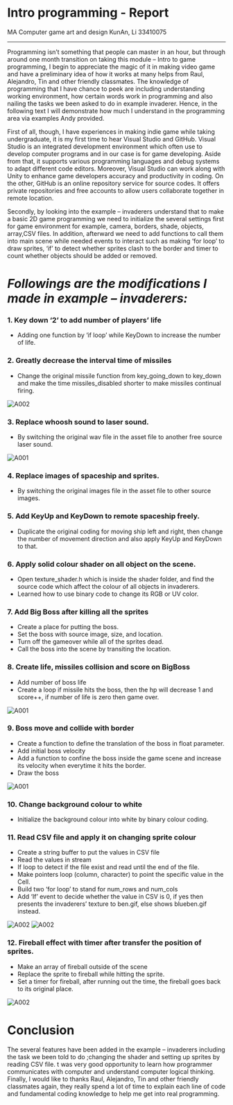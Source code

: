 Intro programming - Report
=======================
MA Computer game art and design
KunAn, Li
33410075

----------
Programming isn’t something that people can master in an hour, but through around one month transition on taking this module – Intro to game programming, I begin to appreciate the magic of it in making video game and have a preliminary idea of how it works at many helps from Raul, Alejandro, Tin and other friendly classmates.  The knowledge of programming that I have chance to peek are including understanding working environment, how certain words work in programming and also nailing the tasks we been asked to do in example invaderer. Hence, in the following text I will demonstrate how much I understand in the programming area via examples Andy provided.




First of all, though, I have experiences in making indie game while taking undergraduate, it is my first time to hear Visual Studio and GitHub. Visual Studio is an integrated development environment which often use to develop computer programs and in our case is for game developing. Aside from that, it supports various programming languages and debug systems to adapt different code editors. Moreover, Visual Studio can work along with Unity to enhance game developers accuracy and productivity in coding. On the other, GitHub is an online repository service for source codes. It offers private repositories and free accounts to allow users collaborate together in remote location. 




Secondly, by looking into the example – invaderers understand that to make a basic 2D game programming we need to initialize the several settings first for game environment for example, camera, borders, shade, objects, array,CSV files. In addition, afterward we need to add functions to call them into main scene while needed events to interact such as making ‘for loop’ to draw sprites, ‘if’ to detect whether sprites clash to the border and timer to count whether objects should be added or removed.




*Followings are the modifications I made in example – invaderers:*
==

### 1.	Key down ‘2’ to add number of players’ life
- Adding one function by ‘if loop’ while KeyDown to increase the number of life. 


### 2.	Greatly decrease the interval time of missiles
-	Change the original missile function from key_going_down to key_down and make the time missiles_disabled shorter to make missiles continual firing.

![A002](https://raw.githubusercontent.com/kunanli/octet/master/octet/assets/exam06.jpg)

### 3.	Replace whoosh sound to laser sound.
-	By switching the original wav file in the asset file to another free source laser sound.

![A001](https://raw.githubusercontent.com/kunanli/octet/master/octet/assets/exam03.jpg)

### 4.	Replace images of spaceship and sprites.
-	By switching the original images file in the asset file to other source images.
### 5.	Add KeyUp and KeyDown to remote spaceship freely.
-	Duplicate the original coding for moving ship left and right, then change the number of movement direction and also apply KeyUp and KeyDown to that.

### 6.	Apply solid colour shader on all object on the scene.
-	Open texture_shader.h which is inside the shader folder, and find the source code which affect the colour of all objects in invaderers.
-	Learned how to use binary code to change its RGB or UV color.
   
### 7.	Add Big Boss after killing all the sprites
-	Create a place for putting the boss.
-	Set the boss with source image, size, and location.
-	Turn off the gameover while all of the sprites dead.
-	Call the boss into the scene by transiting the location.


### 8.	Create life, missiles collision and score on BigBoss
-	Add number of boss life
-	Create a loop if missile hits the boss, then the hp will decrease 1 and score++,
    if number of life is zero then game over. 

![A001](https://raw.githubusercontent.com/kunanli/octet/master/octet/assets/exam02.jpg)

### 9.	Boss move and collide with border
-	Create a function to define the translation of the boss in float parameter. 
-	Add initial boss velocity
-	Add a function to confine the boss inside the game scene and increase its velocity when everytime it hits the border.
-	Draw the boss 

![A001](https://raw.githubusercontent.com/kunanli/octet/master/octet/assets/exam07.jpg)


### 10.	Change background colour to white
-	Initialize the background colour into white by binary colour coding.

### 11.	Read CSV file and apply it on changing sprite colour
-	Create a string buffer to put the values in CSV file
-	Read the values in stream
-	If loop to detect if the file exist and read until the end of the file.
-	Make pointers loop (column, character) to point the specific value in the Cell.
-	Build two ‘for loop’ to stand for num_rows and num_cols
-	Add ‘If’ event to decide whether the value in CSV is 0, if yes then presents the invaderers’ texture to ben.gif, else shows blueben.gif instead.

![A002](https://raw.githubusercontent.com/kunanli/octet/master/octet/assets/exam04.jpg)
![A002](https://raw.githubusercontent.com/kunanli/octet/master/octet/assets/exam05.jpg)

### 12.	Fireball effect with timer after transfer the position of sprites.
-	Make an array of fireball outside of the scene
-	Replace the sprite to fireball while hitting the sprite.
-	Set a timer for fireball, after running out the time, the fireball goes back to its original place.

![A002](https://raw.githubusercontent.com/kunanli/octet/master/octet/assets/exam01.jpg)


Conclusion
====
The several features have been added in the example – invaderers including the task we been told to do ;changing the shader and setting up sprites by reading CSV file.  t was very good opportunity to learn how programmer communicates with computer and understand computer logical thinking.  Finally, I would like to thanks Raul, Alejandro, Tin and other friendly classmates again, they really spend a lot of time to explain each line of code and fundamental coding knowledge to help me get into real programming.